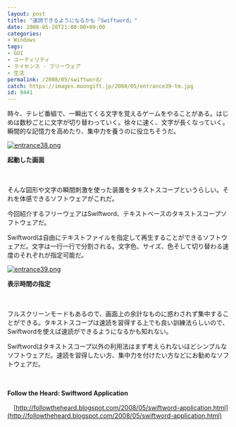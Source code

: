 ```yaml
---
layout: post
title: "速読できるようになるかも「Swiftword」"
date: 2008-05-20T21:00:00+09:00
categories:
- Windows
tags: 
- GUI
- ユーティリティ
- ライセンス - フリーウェア
- 生活
permalink: /2008/05/swiftword/
catch: https://images.moongift.jp/2008/05/entrance39-tm.jpg
id: 8441
---
```

時々、テレビ番組で、一瞬出てくる文字を覚えるゲームをやることがある。はじめは数秒ごとに文字が切り替わっていく。徐々に速く、文字が長くなっていく。瞬間的な記憶力を高めたり、集中力を養うのに役立ちそうだ。

  

[![entrance38.png](https://images.moongift.jp/2008/05/entrance38-tm.jpg)](https://images.moongift.jp/2008/05/entrance38.jpg)  
  
**起動した画面**

  

　

  

そんな図形や文字の瞬間刺激を使った装置をタキストスコープというらしい。それを体感できるソフトウェアがこれだ。

  

今回紹介するフリーウェアはSwiftword、テキストベースのタキストスコープソフトウェアだ。

  
  
<!--more-->  

Swiftwordは自由にテキストファイルを指定して再生することができるソフトウェアだ。文字は一行一行で分割される。文字色、サイズ、色そして切り替わる速度のそれぞれが指定可能だ。

  

[![entrance39.png](https://images.moongift.jp/2008/05/entrance39-tm.jpg)](https://images.moongift.jp/2008/05/entrance39.jpg)  
  
**表示時間の指定**

  

　

  

フルスクリーンモードもあるので、画面上の余計なものに惑わされず集中することができる。タキストスコープは速読を習得する上でも良い訓練法らしいので、Swiftwordを使えば速読ができるようになるかも知れない。

  

Swiftwordはタキストスコープ以外の利用法はまず考えられないほどシンプルなソフトウェアだ。速読を習得したい方、集中力を付けたい方などにお勧めなソフトウェアだ。

  

　

  

**Follow the Heard: Swiftword Application**  
  
　[http://followtheheard.blogspot.com/2008/05/swiftword-application.html](http://followtheheard.blogspot.com/2008/05/swiftword-application.html)

  
